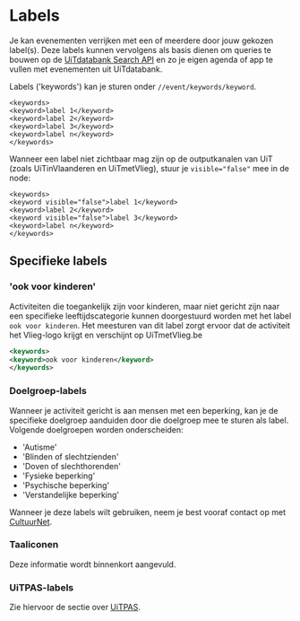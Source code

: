 ---
---

# Labels

Je kan evenementen verrijken met een of meerdere door jouw gekozen label(s). 
Deze labels kunnen vervolgens als basis dienen om queries te bouwen op de [UiTdatabank Search API](http://documentatie.uitdatabank.be/content/search_api/latest/index.html) en zo je eigen agenda of app te vullen met evenementen uit UiTdatabank. 

Labels ('keywords') kan je sturen onder ```//event/keywords/keyword```.

```
<keywords>
<keyword>label 1</keyword>
<keyword>label 2</keyword>
<keyword>label 3</keyword>
<keyword>label n</keyword>
</keywords>
```

Wanneer een label niet zichtbaar mag zijn op de outputkanalen van UiT (zoals UiTinVlaanderen en UiTmetVlieg), stuur je ```visible="false"``` mee in de node:

```
<keywords>
<keyword visible="false">label 1</keyword>
<keyword>label 2</keyword>
<keyword visible="false">label 3</keyword>
<keyword>label n</keyword>
</keywords>
```

## Specifieke labels

### 'ook voor kinderen'

Activiteiten die toegankelijk zijn voor kinderen, maar niet gericht zijn naar een specifieke leeftijdscategorie kunnen doorgestuurd worden met het label ```ook voor kinderen```. Het meesturen van dit label zorgt ervoor dat de activiteit het Vlieg-logo krijgt en verschijnt op UiTmetVlieg.be 

~~~ xml
<keywords>
<keyword>ook voor kinderen</keyword>
</keywords>
~~~

### Doelgroep-labels

Wanneer je activiteit gericht is aan mensen met een beperking, kan je de specifieke doelgroep aanduiden door die doelgroep mee te sturen als label. Volgende doelgroepen worden onderscheiden:
- 'Autisme'
- 'Blinden of slechtzienden'
- 'Doven of slechthorenden'
- 'Fysieke beperking'
- 'Psychische beperking'
- 'Verstandelijke beperking'

Wanneer je deze labels wilt gebruiken, neem je best vooraf contact op met [CultuurNet](mailto:vragen@uitdatabank.be).

### Taaliconen

Deze informatie wordt binnenkort aangevuld. 

### UiTPAS-labels

Zie hiervoor de sectie over [UiTPAS](http://documentatie.uitdatabank.be/content/cdbxml/latest/tipsentricks/UiTPAS/).

